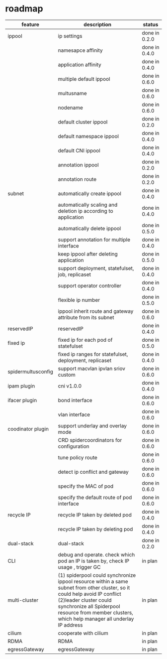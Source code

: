# roadmap

| feature            | description                                                                                                                                                                                                                                                    | status        |
|--------------------|----------------------------------------------------------------------------------------------------------------------------------------------------------------------------------------------------------------------------------------------------------------|---------------|
| ippool             | ip settings                                                                                                                                                                                                                                                    | done in 0.2.0 |
|                    | namesapce affinity                                                                                                                                                                                                                                             | done in 0.4.0 |
|                    | application affinity                                                                                                                                                                                                                                           | done in 0.4.0 |
|                    | multiple default ippool                                                                                                                                                                                                                                        | done in 0.6.0 |
|                    | multusname                                                                                                                                                                                                                                                     | done in 0.6.0 |
|                    | nodename                                                                                                                                                                                                                                                       | done in 0.6.0 |
|                    | default cluster ippool                                                                                                                                                                                                                                         | done in 0.2.0 |
|                    | default namespace ippool                                                                                                                                                                                                                                       | done in 0.4.0 |
|                    | default CNI ippool                                                                                                                                                                                                                                             | done in 0.4.0 |
|                    | annotation ippool                                                                                                                                                                                                                                              | done in 0.2.0 |
|                    | annotation route                                                                                                                                                                                                                                               | done in 0.2.0 |
| subnet             | automatically create ippool                                                                                                                                                                                                                                    | done in 0.4.0 |
|                    | automatically scaling and deletion ip according to application                                                                                                                                                                                                 | done in 0.4.0 |
|                    | automatically delete ippool                                                                                                                                                                                                                                    | done in 0.5.0 |
|                    | support annotation for multiple interface                                                                                                                                                                                                                      | done in 0.4.0 |
|                    | keep ippool after deleting application                                                                                                                                                                                                                         | done in 0.5.0 |
|                    | support deployment, statefulset, job, replicaset                                                                                                                                                                                                               | done in 0.4.0 |
|                    | support operator controller                                                                                                                                                                                                                                    | done in 0.4.0 |
|                    | flexible ip number                                                                                                                                                                                                                                             | done in 0.5.0 |
|                    | ippool inherit route and gateway attribute from its subnet                                                                                                                                                                                                     | done in 0.6.0 |
| reservedIP         | reservedIP                                                                                                                                                                                                                                                     | done in 0.4.0 |
| fixed ip           | fixed ip for each pod of statefulset                                                                                                                                                                                                                           | done in 0.5.0 |
|                    | fixed ip ranges for statefulset, deployment, replicaset                                                                                                                                                                                                        | done in 0.4.0 |
| spidermultusconfig | support macvlan ipvlan sriov custom                                                                                                                                                                                                                            | done in 0.6.0 |
| ipam plugin        | cni v1.0.0                                                                                                                                                                                                                                                     | done in 0.4.0 |
| ifacer plugin      | bond interface                                                                                                                                                                                                                                                 | done in 0.6.0 |
|                    | vlan interface                                                                                                                                                                                                                                                 | done in 0.6.0 |
| coodinator  plugin | support underlay and overlay mode                                                                                                                                                                                                                              | done in 0.6.0 |
|                    | CRD spidercoordinators for configuration                                                                                                                                                                                                                       | done in 0.6.0 |
|                    | tune policy route                                                                                                                                                                                                                                              | done in 0.6.0 |
|                    | detect ip conflict and gateway                                                                                                                                                                                                                                 | done in 0.6.0 |
|                    | specify the MAC of pod                                                                                                                                                                                                                                         | done in 0.6.0 |
|                    | specify the default route of pod interface                                                                                                                                                                                                                     | done in 0.6.0 |
| recycle IP         | recycle IP taken by deleted pod                                                                                                                                                                                                                                | done in 0.4.0 |
|                    | recycle IP taken by deleting pod                                                                                                                                                                                                                               | done in 0.4.0 |
| dual-stack         | dual-stack                                                                                                                                                                                                                                                     | done in 0.2.0 |
| CLI                | debug and operate. check which pod an IP is taken by, check IP usage , trigger GC                                                                                                                                                                              | in plan       |
| multi-cluster      | (1) spiderpool could synchronize ippool resource within a same subnet from other cluster, so it could help avoid IP conflict  <br>(2)leader cluster could synchronize all Spiderpool resource from member clusters, which help manager all underlay IP address | in plan       |
| cilium             | cooperate with cilium                                                                                                                                                                                                                                          | in plan       |
| RDMA               | RDMA                                                                                                                                                                                                                                                           | in plan       |
| egressGateway      | egressGateway                                                                                                                                                                                                                                                  | in plan       |

